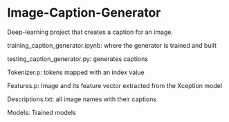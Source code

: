 # Image-Caption-Generator

Deep-learning project that creates a caption for an image.

training_caption_generator.ipynb: where the generator is trained and built

testing_caption_generator.py: generates captions

Tokenizer.p: tokens mapped with an index value

Features.p: Image and its feature vector extracted from the Xception model

Descriptions.txt: all image names with their captions

Models: Trained models
